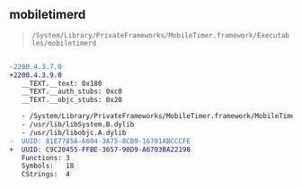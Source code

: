 ## mobiletimerd

> `/System/Library/PrivateFrameworks/MobileTimer.framework/Executables/mobiletimerd`

```diff

-2200.4.3.7.0
+2200.4.3.9.0
   __TEXT.__text: 0x180
   __TEXT.__auth_stubs: 0xc0
   __TEXT.__objc_stubs: 0x20

   - /System/Library/PrivateFrameworks/MobileTimer.framework/MobileTimer
   - /usr/lib/libSystem.B.dylib
   - /usr/lib/libobjc.A.dylib
-  UUID: 81E7785A-6604-3A75-8CB9-16701ABCCCFE
+  UUID: C9C20455-FFBE-3657-90D9-A6703BA22198
   Functions: 3
   Symbols:   18
   CStrings:  4

```
